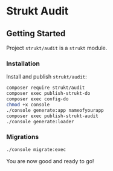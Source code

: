Strukt Audit
===

## Getting Started

Project `strukt/audit` is a `strukt` module.

### Installation

Install and publish `strukt/audit`:

```sh
composer require strukt/audit
composer exec publish-strukt-do
composer exec config-do
chmod +x console
./console generate:app nameofyourapp
composer exec publish-strukt-audit
./console generate:loader
```

### Migrations

```sh
./console migrate:exec
```

You are now good and ready to go!

